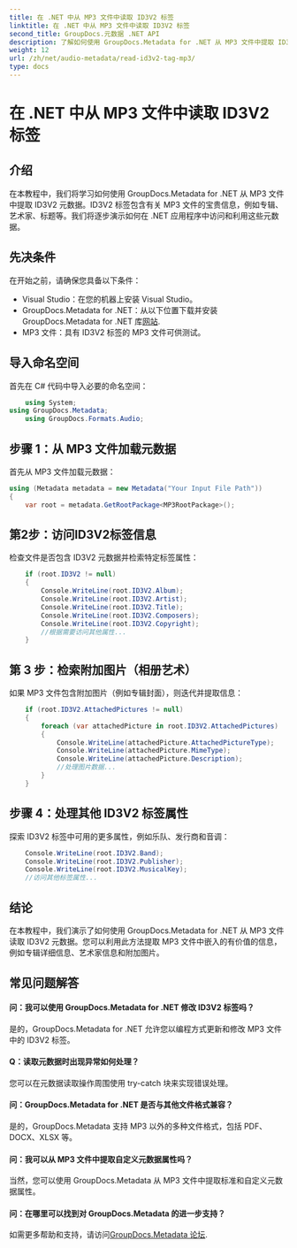 ```yaml
---
title: 在 .NET 中从 MP3 文件中读取 ID3V2 标签
linktitle: 在 .NET 中从 MP3 文件中读取 ID3V2 标签
second_title: GroupDocs.元数据 .NET API
description: 了解如何使用 GroupDocs.Metadata for .NET 从 MP3 文件中提取 ID3V2 标签。以编程方式访问专辑、艺术家等。
weight: 12
url: /zh/net/audio-metadata/read-id3v2-tag-mp3/
type: docs
---
```

# 在 .NET 中从 MP3 文件中读取 ID3V2 标签

## 介绍
在本教程中，我们将学习如何使用 GroupDocs.Metadata for .NET 从 MP3 文件中提取 ID3V2 元数据。ID3V2 标签包含有关 MP3 文件的宝贵信息，例如专辑、艺术家、标题等。我们将逐步演示如何在 .NET 应用程序中访问和利用这些元数据。
## 先决条件
在开始之前，请确保您具备以下条件：
- Visual Studio：在您的机器上安装 Visual Studio。
-  GroupDocs.Metadata for .NET：从以下位置下载并安装 GroupDocs.Metadata for .NET 库[网站](https://releases.groupdocs.com/metadata/net/).
- MP3 文件：具有 ID3V2 标签的 MP3 文件可供测试。

## 导入命名空间
首先在 C# 代码中导入必要的命名空间：
```csharp
    using System;
using GroupDocs.Metadata;
    using GroupDocs.Formats.Audio;
```
## 步骤 1：从 MP3 文件加载元数据
首先从 MP3 文件加载元数据：
```csharp
using (Metadata metadata = new Metadata("Your Input File Path"))
{
    var root = metadata.GetRootPackage<MP3RootPackage>();
```
## 第2步：访问ID3V2标签信息
检查文件是否包含 ID3V2 元数据并检索特定标签属性：
```csharp
    if (root.ID3V2 != null)
    {
        Console.WriteLine(root.ID3V2.Album);
        Console.WriteLine(root.ID3V2.Artist);
        Console.WriteLine(root.ID3V2.Title);
        Console.WriteLine(root.ID3V2.Composers);
        Console.WriteLine(root.ID3V2.Copyright);
        //根据需要访问其他属性...
    }
```
## 第 3 步：检索附加图片（相册艺术）
如果 MP3 文件包含附加图片（例如专辑封面），则迭代并提取信息：
```csharp
    if (root.ID3V2.AttachedPictures != null)
    {
        foreach (var attachedPicture in root.ID3V2.AttachedPictures)
        {
            Console.WriteLine(attachedPicture.AttachedPictureType);
            Console.WriteLine(attachedPicture.MimeType);
            Console.WriteLine(attachedPicture.Description);
            //处理图片数据...
        }
    }
```
## 步骤 4：处理其他 ID3V2 标签属性
探索 ID3V2 标签中可用的更多属性，例如乐队、发行商和音调：
```csharp
    Console.WriteLine(root.ID3V2.Band);
    Console.WriteLine(root.ID3V2.Publisher);
    Console.WriteLine(root.ID3V2.MusicalKey);
    //访问其他标签属性...
```

## 结论
在本教程中，我们演示了如何使用 GroupDocs.Metadata for .NET 从 MP3 文件读取 ID3V2 元数据。您可以利用此方法提取 MP3 文件中嵌入的有价值的信息，例如专辑详细信息、艺术家信息和附加图片。

## 常见问题解答
#### 问：我可以使用 GroupDocs.Metadata for .NET 修改 ID3V2 标签吗？
是的，GroupDocs.Metadata for .NET 允许您以编程方式更新和修改 MP3 文件中的 ID3V2 标签。
#### Q：读取元数据时出现异常如何处理？
您可以在元数据读取操作周围使用 try-catch 块来实现错误处理。
#### 问：GroupDocs.Metadata for .NET 是否与其他文件格式兼容？
是的，GroupDocs.Metadata 支持 MP3 以外的多种文件格式，包括 PDF、DOCX、XLSX 等。
#### 问：我可以从 MP3 文件中提取自定义元数据属性吗？
当然，您可以使用 GroupDocs.Metadata 从 MP3 文件中提取标准和自定义元数据属性。
#### 问：在哪里可以找到对 GroupDocs.Metadata 的进一步支持？
如需更多帮助和支持，请访问[GroupDocs.Metadata 论坛](https://forum.groupdocs.com/c/metadata/14).